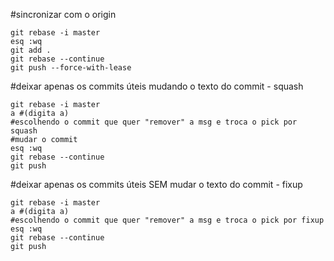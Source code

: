 #sincronizar com o origin
```
git rebase -i master
esq :wq
git add .
git rebase --continue
git push --force-with-lease
```
#deixar apenas os commits úteis mudando o texto do commit - squash
```
git rebase -i master
a #(digita a)
#escolhendo o commit que quer "remover" a msg e troca o pick por squash
#mudar o commit
esq :wq
git rebase --continue
git push
```

#deixar apenas os commits úteis SEM mudar o texto do commit - fixup
```
git rebase -i master
a #(digita a)
#escolhendo o commit que quer "remover" a msg e troca o pick por fixup
esq :wq
git rebase --continue
git push
```
